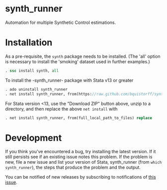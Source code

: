 synth_runner
========

Automation for multiple Synthetic Control estimations. 

Installation
=======

As a pre-requisite, the `synth` package needs to be installed. (The 'all' option is necessary to install the 'smoking' dataset used in further examples.)

```Stata
. ssc install synth, all
```

To install the -synth_runner- package with Stata v13 or greater

```Stata
. ado uninstall synth_runner
. net install synth_runner, from(https://raw.github.com/bquistorff/synth_runner/master/) replace
```

For Stata version <13, use the "Download ZIP" button above, unzip to a directory, and then replace the above `net install` with

```Stata
. net install synth_runner, from(full_local_path_to_files) replace
```


Development
=======
If you think you've encountered a bug, try installing the latest version. If it still persists see if an existing issue notes this problem. If the problem is new, file a new issue and list your version of Stata, synth_runner (from `which synth_runner`), the steps that produce the problem and the output.

You can be notified of new releases by subscribing to notifications of [this issue](https://github.com/bquistorff/synth_runner/issues/1).

